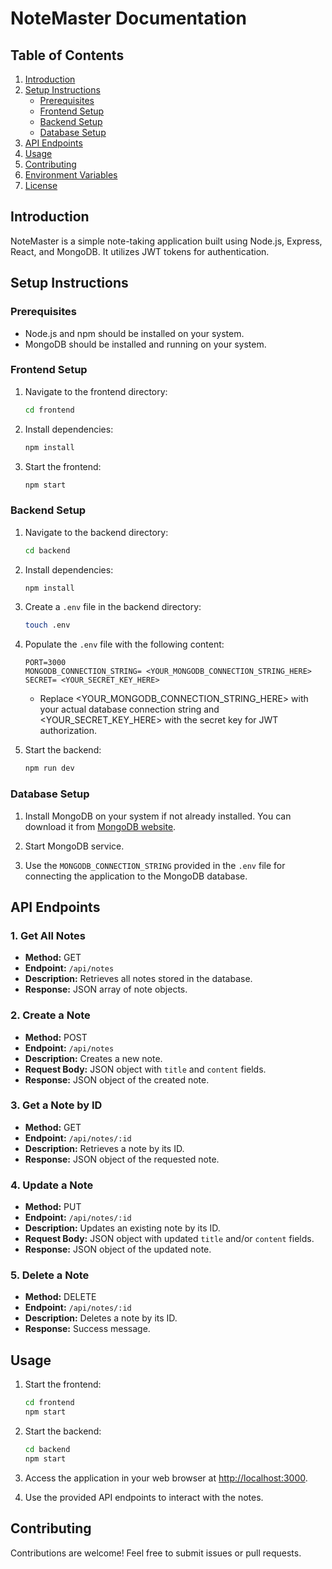 # NoteMaster Documentation

## Table of Contents
1. [Introduction](#introduction)
2. [Setup Instructions](#setup-instructions)
    - [Prerequisites](#prerequisites)
    - [Frontend Setup](#frontend-setup)
    - [Backend Setup](#backend-setup)
    - [Database Setup](#database-setup)
3. [API Endpoints](#api-endpoints)
4. [Usage](#usage)
5. [Contributing](#contributing)
6. [Environment Variables](#environment-variables)
7. [License](#license)

## Introduction
NoteMaster is a simple note-taking application built using Node.js, Express, React, and MongoDB. It utilizes JWT tokens for authentication.

## Setup Instructions
### Prerequisites
- Node.js and npm should be installed on your system.
- MongoDB should be installed and running on your system.

### Frontend Setup
1. Navigate to the frontend directory:
    ```bash
    cd frontend
    ```

2. Install dependencies:
    ```bash
    npm install
    ```

3. Start the frontend:
    ```bash
    npm start
    ```

### Backend Setup
1. Navigate to the backend directory:
    ```bash
    cd backend
    ```

2. Install dependencies:
    ```bash
    npm install
    ```

3. Create a `.env` file in the backend directory:
    ```bash
    touch .env
    ```

4. Populate the `.env` file with the following content:
    ```plaintext
    PORT=3000
    MONGODB_CONNECTION_STRING= <YOUR_MONGODB_CONNECTION_STRING_HERE>
    SECRET= <YOUR_SECRET_KEY_HERE>
    ```
      - Replace <YOUR_MONGODB_CONNECTION_STRING_HERE> with your actual database connection string and <YOUR_SECRET_KEY_HERE> with the secret key for JWT authorization.
       
5. Start the backend:
    ```bash
    npm run dev
    ```

### Database Setup
1. Install MongoDB on your system if not already installed. You can download it from [MongoDB website](https://www.mongodb.com/try/download/community).

2. Start MongoDB service.

3. Use the `MONGODB_CONNECTION_STRING` provided in the `.env` file for connecting the application to the MongoDB database.

## API Endpoints
### 1. Get All Notes
- **Method:** GET
- **Endpoint:** `/api/notes`
- **Description:** Retrieves all notes stored in the database.
- **Response:** JSON array of note objects.

### 2. Create a Note
- **Method:** POST
- **Endpoint:** `/api/notes`
- **Description:** Creates a new note.
- **Request Body:** JSON object with `title` and `content` fields.
- **Response:** JSON object of the created note.

### 3. Get a Note by ID
- **Method:** GET
- **Endpoint:** `/api/notes/:id`
- **Description:** Retrieves a note by its ID.
- **Response:** JSON object of the requested note.

### 4. Update a Note
- **Method:** PUT
- **Endpoint:** `/api/notes/:id`
- **Description:** Updates an existing note by its ID.
- **Request Body:** JSON object with updated `title` and/or `content` fields.
- **Response:** JSON object of the updated note.

### 5. Delete a Note
- **Method:** DELETE
- **Endpoint:** `/api/notes/:id`
- **Description:** Deletes a note by its ID.
- **Response:** Success message.

## Usage
1. Start the frontend:
    ```bash
    cd frontend
    npm start
    ```

2. Start the backend:
    ```bash
    cd backend
    npm start
    ```

3. Access the application in your web browser at [http://localhost:3000](http://localhost:3000).

4. Use the provided API endpoints to interact with the notes.

## Contributing
Contributions are welcome! Feel free to submit issues or pull requests.
